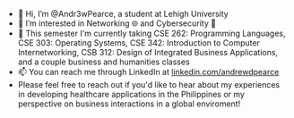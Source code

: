 - 👋 Hi, I’m @Andr3wPearce, a student at Lehigh University
- 👀 I’m interested in Networking 🌐 and Cybersecurity 🔐
- 🌱 This semester I'm currently taking CSE 262: Programming Languages, CSE 303: Operating Systems, CSE 342: Introduction to Computer Internetworking, CSB 312: Design of Integrated Business Applications, and a couple business and humanities classes
- 📫 You can reach me through LinkedIn at <a href="https://linkedin.com/in/andrewdpearce">linkedin.com/andrewdpearce</a>
- Please feel free to reach out if you'd like to hear about my experiences in developing healthcare applications in the Philippines or my perspective on business interactions in a global enviroment!
<!---
Andr3wPearce/Andr3wPearce is a ✨ special ✨ repository because its `README.md` (this file) appears on your GitHub profile.
You can click the Preview link to take a look at your changes.
--->

